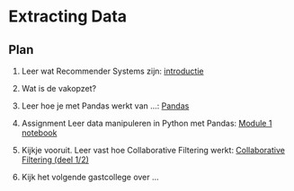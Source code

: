 # Extracting Data

## Plan

1. Leer wat Recommender Systems zijn: [introductie](/lectures/introductie)

2. Wat is de vakopzet?

3. Leer hoe je met Pandas werkt van ...: [Pandas](/lectures/pandas)

4. <span class="badge badge-primary">Assignment</span> Leer data manipuleren in Python met Pandas: [Module 1 notebook](/extracting-data/assignment/)

5. Kijkje vooruit. Leer vast hoe Collaborative Filtering werkt: [Collaborative Filtering (deel 1/2)](/lectures/collaborative-filtering-1)

6. Kijk het volgende gastcollege over ...
